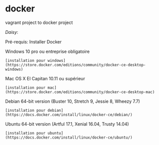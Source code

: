 # docker
vagrant project to docker project

_Daisy_:

Pré-requis:
Installer Docker

Windows 10 pro ou entreprise obligatoire

	[installation pour windows](https://store.docker.com/editions/community/docker-ce-desktop-windows)
  
Mac OS X El Capitan 10.11 ou supérieur

	[installation pour mac](https://store.docker.com/editions/community/docker-ce-desktop-mac)
  
Debian 64-bit version (Buster 10, Stretch 9, Jessie 8, Wheezy 7.7)

	[installation pour debian](https://docs.docker.com/install/linux/docker-ce/debian/)
  
Ubuntu 64-bit version (Artful 17.1, Xenial 16.04, Trusty 14.04)

	[installation pour ubuntu](https://docs.docker.com/install/linux/docker-ce/ubuntu/)


